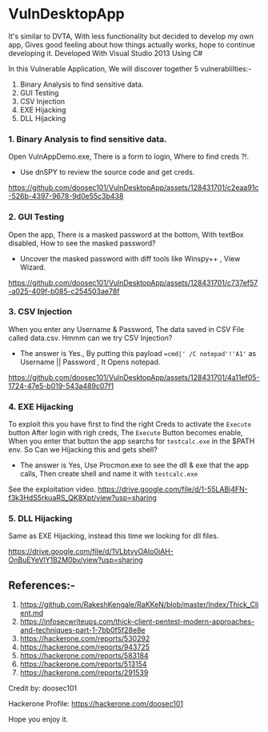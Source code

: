 # VulnDesktopApp

It's similar to DVTA, With less functionality but decided to develop my own app, Gives good feeling about how things actually works, hope to continue developing it.
Developed With Visual Studio 2013 Using C#

In this Vulnerable Application, We will discover together 5 vulnerablilties:-
1. Binary Analysis to find sensitive data.
2. GUI Testing
3. CSV Injection
4. EXE Hijacking
5. DLL Hijacking


### 1. Binary Analysis to find sensitive data.
Open VulnAppDemo.exe, There is a form to login, Where to find creds ?!.
- Use dnSPY to review the source code and get creds.

https://github.com/doosec101/VulnDesktopApp/assets/128431701/c2eaa91c-526b-4397-9678-9d0e55c3b438

### 2. GUI Testing
Open the app, There is a masked password at the bottom, With textBox disabled, How to see the masked password?
- Uncover the masked password with diff tools like Winspy++ , View Wizard.

https://github.com/doosec101/VulnDesktopApp/assets/128431701/c737ef57-a025-409f-b085-c254503ae78f

### 3. CSV Injection
When you enter any Username & Password, The data saved in CSV File called data.csv.
Hmmm can we try CSV Injection?
- The answer is Yes., By putting this payload `=cmd|' /C notepad'!'A1'` as Username || Password , It Opens notepad.

https://github.com/doosec101/VulnDesktopApp/assets/128431701/4a11ef05-1724-47e5-b019-543a489c07f1

### 4. EXE Hijacking

To exploit this you have first to find the right Creds to activate the `Execute` button
After login with righ creds, The `Execute` Button becomes enable, When you enter that button the app searchs for `testcalc.exe` in the $PATH env.
So Can we Hijacking this and gets shell?
- The answer is Yes, Use Procmon.exe to see the dll & exe that the app calls, Then create shell and name it with `testcalc.exe`

See the exploitation video.
https://drive.google.com/file/d/1-55LABj4FN-f3k3HdS5rkuaRS_QK8Xpt/view?usp=sharing

### 5. DLL Hijacking

Same as EXE Hijacking, instead this time we looking for dll files.

https://drive.google.com/file/d/1VLbtvyOAIo0iAH-OnBuEYeVlY1B2M0bv/view?usp=sharing

## References:-
1. https://github.com/RakeshKengale/RaKKeN/blob/master/Index/Thick_Client.md
2. https://infosecwriteups.com/thick-client-pentest-modern-approaches-and-techniques-part-1-7bb0f5f28e8e
3. https://hackerone.com/reports/530292
4. https://hackerone.com/reports/943725
5. https://hackerone.com/reports/583184
6. https://hackerone.com/reports/513154
7. https://hackerone.com/reports/291539

Credit by: doosec101

Hackerone Profile: https://hackerone.com/doosec101

Hope you enjoy it.
